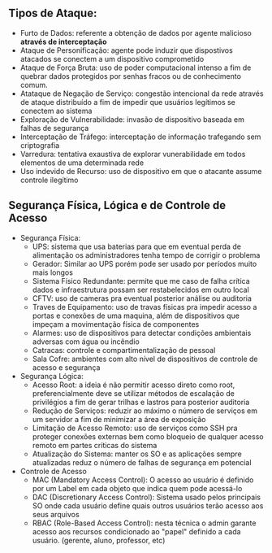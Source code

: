 ## Tipos de Ataque:
- Furto de Dados: referente a obtenção de dados por agente malicioso **através de interceptação**
- Ataque de Personificação: agente pode induzir que dispostivos atacados se conectem a um dispositivo comprometido
- Ataque de Força Bruta: uso de poder computacional intenso a fim de quebrar dados protegidos por senhas fracos ou de conhecimento comum.
- Atataque de Negação de Serviço: congestão intencional da rede através de ataque distribuído a fim de impedir que usuários legítimos se conectem ao sistema
- Exploração de Vulnerabilidade: invasão de dispositivo baseada em falhas de segurança
- Interceptação de Tráfego: interceptação de informação trafegando sem criptografia 
- Varredura: tentativa exaustiva de explorar vunerabilidade em todos elementos de uma determinada rede
- Uso indevido de Recurso: uso de dispositivo em que o atacante assume controle ilegítimo

## Segurança Física, Lógica e de Controle de Acesso
- Segurança Física:
	- UPS: sistema que usa baterias para que em eventual perda de alimentação os administradores tenha tempo de corrigir o problema
	- Gerador: Similar ao UPS porém pode ser usado por períodos muito mais longos
	- Sistema Físico Redundante: permite que me caso de falha crítica dados e infraestrutura possam ser restabelecidos em outro local
	- CFTV: uso de cameras pra eventual posterior análise ou auditoria
	- Traves de Equipamento: uso de travas físicas pra impedir acesso a portas e conexões de uma maquina, além de dispositivos que impeçam a movimentação física de componentes
	- Alarmes: uso de dispositivos para detectar condições ambientais adversas com água ou incêndio
	- Catracas: controle e compartimentalização de pessoal
	- Sala Cofre: ambientes com alto nível de dispositivos de controle de acesso e segurança
- Segurança Lógica: 
	- Acesso Root: a ideia é não permitir acesso direto como root, preferencialmente deve se utilizar métodos de escalação de privilégios a fim de gerar trilhas e lastros para posterior auditoria
	- Redução de Serviços: reduzir ao máximo o número de serviços em um servidor a fim de minimizar a área de exposição
	- Limitação de Acesso Remoto: uso de serviços como SSH pra proteger conexões externas bem como bloqueio de qualquer acesso remoto em partes críticas do sistema
	- Atualização do Sistema: manter os SO e as aplicações sempre atualizadas reduz o número de falhas de segurança em potencial
- Controle de Acesso
	- MAC (Mandatory Access Control): O acesso ao usuário é definido por um Label em cada objeto que indica quem pode acessá-lo
	- DAC (Discretionary Access Control): Sistema usado pelos principais SO onde cada usuário define quais outros usuários terão acesso aos seus arquivos
	- RBAC (Role-Based Access Control): nesta técnica o admin garante acesso aos recursos condicionado ao "papel" definido a cada usuário. (gerente, aluno, professor, etc)
	